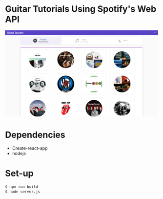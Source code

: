 # Guitar Tutorials Using Spotify's Web API

![alt text](images/TT1.png)

# Dependencies

* Create-react-app
* nodejs

# Set-up

```
$ npm run build
$ node server.js
```
